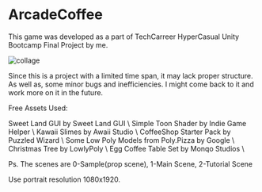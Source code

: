 # ArcadeCoffee
This game was developed as a part of TechCarreer HyperCasual Unity Bootcamp Final Project by me.

![collage](https://github.com/hibrahimolgun/ArcadeCoffee/assets/143912567/0cb5a75b-0522-44f9-abb3-857a4a908081)

Since this is a project with a limited time span, it may lack proper structure. As well as, some minor bugs and inefficiencies. I might come back to it and work more on it in the future.

Free Assets Used:

Sweet Land GUI by Sweet Land GUI \\
Simple Toon Shader by Indie Game Helper \\
Kawaii Slimes by Awaii Studio \\
CoffeeShop Starter Pack by Puzzled Wizard \\
Some Low Poly Models from Poly.Pizza by Google \\
Christmas Tree by LowlyPoly \\
Egg Coffee Table Set by Monqo Studios \\

Ps. The scenes are 0-Sample(prop scene), 1-Main Scene, 2-Tutorial Scene

Use portrait resolution 1080x1920.

